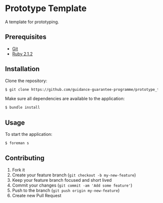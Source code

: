 # Prototype Template

A template for prototyping.


## Prerequisites

* [Git]
* [Ruby 2.1.2][Ruby]


## Installation

Clone the repository:

```sh
$ git clone https://github.com/guidance-guarantee-programme/prototype_template.git
```

Make sure all dependencies are available to the application:

```sh
$ bundle install
```

## Usage

To start the application:

```sh
$ foreman s
```

## Contributing

1. Fork it
2. Create your feature branch (`git checkout -b my-new-feature`)
3. Keep your feature branch focused and short lived
4. Commit your changes (`git commit -am 'Add some feature'`)
5. Push to the branch (`git push origin my-new-feature`)
6. Create new Pull Request

[bundler]: http://bundler.io
[git]: http://git-scm.com
[ruby]: http://www.ruby-lang.org/en
